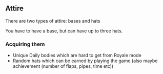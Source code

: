 ## Attire

There are two types of attire: bases and hats

You have to have a base, but can have up to three hats.

### Acquiring them

-   Unique Daily bodies which are hard to get from Royale mode
-   Random hats which can be earned by playing the game (also maybe achievement (number of flaps, pipes, time etc))
